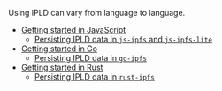 Using IPLD can vary from language to language.

* [Getting started in JavaScript](./js)
  * [Persisting IPLD data in `js-ipfs` and `js-ipfs-lite`](./js#storing-ipld-data-in-ipfs)
* [Getting started in Go]()
  * [Persisting IPLD data in `go-ipfs`]()
* [Getting started in Rust]()
  * [Persisting IPLD data in `rust-ipfs`]()


